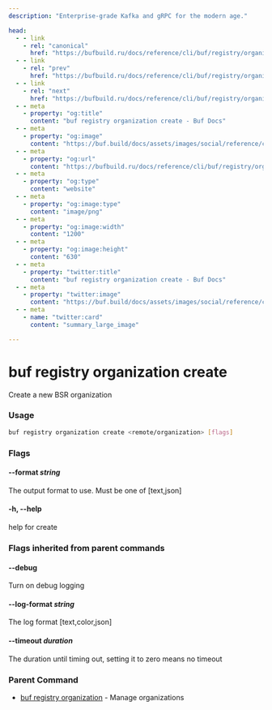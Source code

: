 ```yaml
---
description: "Enterprise-grade Kafka and gRPC for the modern age."

head:
  - - link
    - rel: "canonical"
      href: "https://bufbuild.ru/docs/reference/cli/buf/registry/organization/create/"
  - - link
    - rel: "prev"
      href: "https://bufbuild.ru/docs/reference/cli/buf/registry/organization/"
  - - link
    - rel: "next"
      href: "https://bufbuild.ru/docs/reference/cli/buf/registry/organization/delete/"
  - - meta
    - property: "og:title"
      content: "buf registry organization create - Buf Docs"
  - - meta
    - property: "og:image"
      content: "https://buf.build/docs/assets/images/social/reference/cli/buf/registry/organization/create.png"
  - - meta
    - property: "og:url"
      content: "https://bufbuild.ru/docs/reference/cli/buf/registry/organization/create/"
  - - meta
    - property: "og:type"
      content: "website"
  - - meta
    - property: "og:image:type"
      content: "image/png"
  - - meta
    - property: "og:image:width"
      content: "1200"
  - - meta
    - property: "og:image:height"
      content: "630"
  - - meta
    - property: "twitter:title"
      content: "buf registry organization create - Buf Docs"
  - - meta
    - property: "twitter:image"
      content: "https://buf.build/docs/assets/images/social/reference/cli/buf/registry/organization/create.png"
  - - meta
    - name: "twitter:card"
      content: "summary_large_image"

---
```


# buf registry organization create

Create a new BSR organization

### Usage

```sh
buf registry organization create <remote/organization> [flags]
```

### Flags

#### \--format _string_

The output format to use. Must be one of \[text,json\]

#### \-h, --help

help for create

### Flags inherited from parent commands

#### \--debug

Turn on debug logging

#### \--log-format _string_

The log format \[text,color,json\]

#### \--timeout _duration_

The duration until timing out, setting it to zero means no timeout

### Parent Command

- [buf registry organization](../) - Manage organizations
